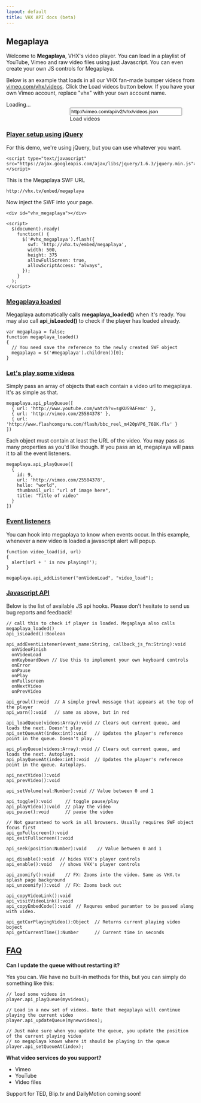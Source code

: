```yaml
---
layout: default
title: VHX API docs (beta)
---
```


## Megaplaya

<script type="text/javascript">
  $(document).ready(
    function() {
      $('#vhx_megaplaya').flash({
        swf: 'http://vhx.tv/embed/megaplaya',
        width: 500,
        allowFullScreen: true,
        allowScriptAccess: "always",
        height: 375
      });
    }
  );

  // Megaplaya calls this function when it's ready
  var megaplaya = false;
  function megaplaya_loaded()
  {
    megaplaya = $('#vhx_megaplaya').children()[0];
  }

  function load_videos()
  {
    $.ajax({
      type: "GET",
      url: $('#vimeo_videos_url')[0].value,
      dataType: "jsonp",
      success: function(videos, status, ajax) {
        if (videos) {
          megaplaya.api_playQueue(videos);
        }
      }
     });
  }

</script>

Welcome to <b markdown="1">Megaplaya</b>, VHX's video player. You can load in a playlist of YouTube, Vimeo and raw video files using just Javascript. You can even create your own JS controls for Megaplaya.

Below is an example that loads in all our VHX fan-made bumper videos from [vimeo.com/vhx/videos](http://vimeo.com/vhx/videos). Click the Load videos button below. If you have your own Vimeo account, replace "vhx" with your own account name.

<div id="vhx_megaplaya">Loading...</div>

<div style="margin-left: 170px;" markdown="1">
<input id="vimeo_videos_url" type="text" value="http://vimeo.com/api/v2/vhx/videos.json" style="width:300px;" />
<div class="btn" onclick="load_videos()" style="width: 140px;">Load videos</div>
</div>

### [Player setup using jQuery](#setup)

For this demo, we're using jQuery, but you can use whatever you want.

    <script type="text/javascript" src="https://ajax.googleapis.com/ajax/libs/jquery/1.6.3/jquery.min.js"></script>

This is the Megaplaya SWF URL

    http://vhx.tv/embed/megaplaya

Now inject the SWF into your page.

    <div id="vhx_megaplaya"></div>

    <script>
      $(document).ready(
        function() {
          $('#vhx_megaplaya').flash({
            swf: 'http://vhx.tv/embed/megaplaya',
            width: 500,
            height: 375
            allowFullScreen: true,
            allowScriptAccess: "always",
          });
        }
      );
    </script>

### [Megaplaya loaded](#megaplaya-loaded)

Megaplaya automatically calls **megaplaya_loaded()** when it's ready. You may also call **api_isLoaded()** to check if the player has loaded already.

    var megaplaya = false;
    function megaplaya_loaded()
    {
      // You need save the reference to the newly created SWF object
      megaplaya = $('#megaplaya').children()[0];
    }

### [Let's play some videos](#example)

Simply pass an array of objects that each contain a video url to megaplaya. It's as simple as that.

    megaplaya.api_playQueue([
      { url: 'http://www.youtube.com/watch?v=sgKUS9AFemc' },
      { url: 'http://vimeo.com/25584378' },
      { url: 'http://www.flashcomguru.com/flash/bbc_reel_m420pVP6_768K.flv' }
    ])

Each object must contain at least the URL of the video. You may pass as many properties as you'd like though. If you pass an id, megaplaya will pass it to all the event listeners.

    megaplaya.api_playQueue([
      {
        id: 9,
        url: 'http://vimeo.com/25584378',
        hello: "world",
        thumbnail_url: "url of image here",
        title: "Title of video"
      }
    ])

### [Event listeners](#listen)

You can hook into megaplaya to know when events occur. In this example, whenever a new video is loaded a javascript alert will popup.

    function video_load(id, url)
    {
      alert(url + ' is now playing!');
    }

    megaplaya.api_addListener("onVideoLoad", "video_load");

### [Javascript API](#javascript-api)

Below is the list of available JS api hooks. Please don't hesitate to send us bug reports and feedback!

    // call this to check if player is loaded. Megaplaya also calls megaplaya_loaded()
    api_isLoaded():Boolean

    api_addEventListener(event_name:String, callback_js_fn:String):void
      onVideoFinish
      onVideoLoad
      onKeyboardDown // Use this to implement your own keyboard controls
      onError
      onPause
      onPlay
      onFullscreen
      onNextVideo
      onPrevVideo

    api_growl():void  // A simple growl message that appears at the top of the player
    api_warn():void   // same as above, but in red

    api_loadQueue(videos:Array):void // Clears out current queue, and loads the next. Doesn't play.
    api_setQueueAt(index:int):void   // Updates the player's reference point in the queue. Doesn't play.

    api_playQueue(videos:Array):void // Clears out current queue, and loads the next. Autoplays.
    api_playQueueAt(index:int):void  // Updates the player's reference point in the queue. Autoplays.

    api_nextVideo():void
    api_prevVideo():void

    api_setVolume(val:Number):void // Value between 0 and 1

    api_toggle():void     // toggle pause/play
    api_playVideo():void  // play the video
    api_pause():void      // pause the video

    // Not gauranteed to work in all browsers. Usually requires SWF object focus first
    api_goFullscreen():void
    api_exitFullscreen():void

    api_seek(position:Number):void    // Value between 0 and 1

    api_disable():void  // hides VHX's player controls
    api_enable():void   // shows VHX's player controls

    api_zoomify():void    // FX: Zooms into the video. Same as VHX.tv splash page background
    api_unzoomify():void  // FX: Zooms back out

    api_copyVideoLink():void
    api_visitVideoLink():void
    api_copyEmbedCode():void  // Requres embed paramter to be passed along with video.

    api_getCurPlayingVideo():Object  // Returns current playing video boject
    api_getCurrentTime():Number      // Current time in seconds

## [FAQ](#faq)

__Can I update the queue without restarting it?__

Yes you can. We have no built-in methods for this, but you can simply do something like this:

    // load some videos in
    player.api_playQueue(myvideos);

    // Load in a new set of videos. Note that megaplaya will continue playing the current video
    player.api_updateQueue(mynewvideos);

    // Just make sure when you update the queue, you update the position of the current playing video
    // so megaplaya knows where it should be playing in the queue
    player.api_setQueueAt(index);

__What video services do you support?__

* Vimeo
* YouTube
* Video files

Support for TED, Blip.tv and DailyMotion coming soon!